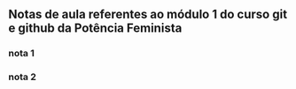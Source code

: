 ## Notas de aula referentes ao módulo 1 do curso git e github da Potência Feminista

### nota 1

### nota 2
